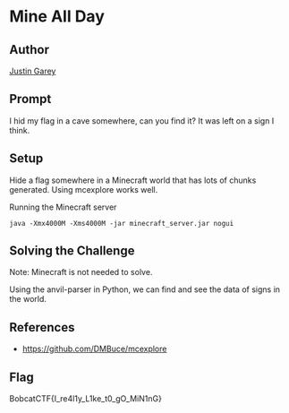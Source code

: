 # Mine All Day

## Author

[Justin Garey](https://github.com/Justin-Garey)

## Prompt

I hid my flag in a cave somewhere, can you find it? It was left on a sign I think. 

## Setup

Hide a flag somewhere in a Minecraft world that has lots of chunks generated. Using mcexplore works well.

Running the Minecraft server
```
java -Xmx4000M -Xms4000M -jar minecraft_server.jar nogui
```

## Solving the Challenge

Note: Minecraft is not needed to solve.

Using the anvil-parser in Python, we can find and see the data of signs in the world. 

## References

- https://github.com/DMBuce/mcexplore

## Flag

BobcatCTF{I_re4l1y_L1ke_t0_gO_MiN1nG}